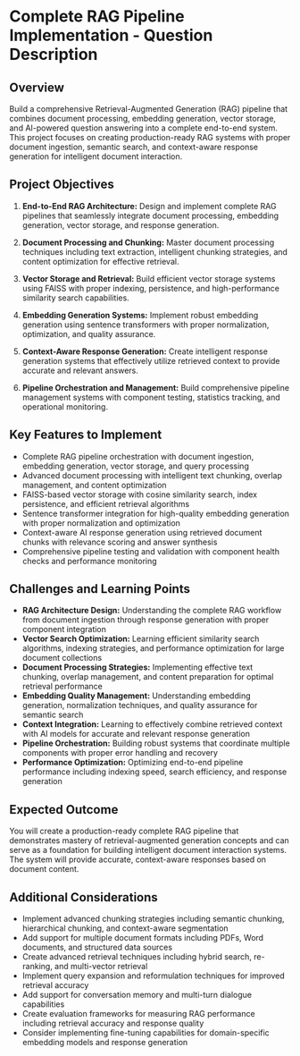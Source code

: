 # Complete RAG Pipeline Implementation - Question Description

## Overview

Build a comprehensive Retrieval-Augmented Generation (RAG) pipeline that combines document processing, embedding generation, vector storage, and AI-powered question answering into a complete end-to-end system. This project focuses on creating production-ready RAG systems with proper document ingestion, semantic search, and context-aware response generation for intelligent document interaction.

## Project Objectives

1. **End-to-End RAG Architecture:** Design and implement complete RAG pipelines that seamlessly integrate document processing, embedding generation, vector storage, and response generation.

2. **Document Processing and Chunking:** Master document processing techniques including text extraction, intelligent chunking strategies, and content optimization for effective retrieval.

3. **Vector Storage and Retrieval:** Build efficient vector storage systems using FAISS with proper indexing, persistence, and high-performance similarity search capabilities.

4. **Embedding Generation Systems:** Implement robust embedding generation using sentence transformers with proper normalization, optimization, and quality assurance.

5. **Context-Aware Response Generation:** Create intelligent response generation systems that effectively utilize retrieved context to provide accurate and relevant answers.

6. **Pipeline Orchestration and Management:** Build comprehensive pipeline management systems with component testing, statistics tracking, and operational monitoring.

## Key Features to Implement

- Complete RAG pipeline orchestration with document ingestion, embedding generation, vector storage, and query processing
- Advanced document processing with intelligent text chunking, overlap management, and content optimization
- FAISS-based vector storage with cosine similarity search, index persistence, and efficient retrieval algorithms
- Sentence transformer integration for high-quality embedding generation with proper normalization and optimization
- Context-aware AI response generation using retrieved document chunks with relevance scoring and answer synthesis
- Comprehensive pipeline testing and validation with component health checks and performance monitoring

## Challenges and Learning Points

- **RAG Architecture Design:** Understanding the complete RAG workflow from document ingestion through response generation with proper component integration
- **Vector Search Optimization:** Learning efficient similarity search algorithms, indexing strategies, and performance optimization for large document collections
- **Document Processing Strategies:** Implementing effective text chunking, overlap management, and content preparation for optimal retrieval performance
- **Embedding Quality Management:** Understanding embedding generation, normalization techniques, and quality assurance for semantic search
- **Context Integration:** Learning to effectively combine retrieved context with AI models for accurate and relevant response generation
- **Pipeline Orchestration:** Building robust systems that coordinate multiple components with proper error handling and recovery
- **Performance Optimization:** Optimizing end-to-end pipeline performance including indexing speed, search efficiency, and response generation

## Expected Outcome

You will create a production-ready complete RAG pipeline that demonstrates mastery of retrieval-augmented generation concepts and can serve as a foundation for building intelligent document interaction systems. The system will provide accurate, context-aware responses based on document content.

## Additional Considerations

- Implement advanced chunking strategies including semantic chunking, hierarchical chunking, and context-aware segmentation
- Add support for multiple document formats including PDFs, Word documents, and structured data sources
- Create advanced retrieval techniques including hybrid search, re-ranking, and multi-vector retrieval
- Implement query expansion and reformulation techniques for improved retrieval accuracy
- Add support for conversation memory and multi-turn dialogue capabilities
- Create evaluation frameworks for measuring RAG performance including retrieval accuracy and response quality
- Consider implementing fine-tuning capabilities for domain-specific embedding models and response generation